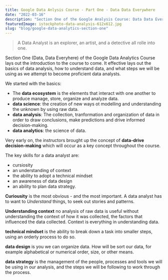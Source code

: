 ```yaml
---
title: Google Data Anlysis Course - Part One - Data Data Everywhere
date: "2022-03-16"
description: "Section One of the Google Analysis Course: Data Data Everywhere"
featuredImage: istockphoto-data-analysis-612x612.jpg
slug: "blog/google-data-analytics-section-one"
---
```


> A Data Analyst is an explorer, an artist, and a detective all rolle into one.

Section One (Data, Data Everyhere) of the Google Data Analytics Course lays out the introduction to the course to come. It effective lays out the basics of data analysis, how to understand data, and what steps we will be using as we attempt to become proficient data analysts.

We started with the basics:

- The **data ecosystem** is the elements that interact with one another to produce manage, store, organize and analyze data.
- **data science**: the creation of new ways ot modelling and understanding the unknown by using raw data.
- **data analysis**: The collection, tranformation and organization of data in order to draw conclusions, make predictions and drive informed decision-making.
- **data analytics**: the science of data.

Very early on, the instructors brought up the concept of **data-drive decision-making** which will occur as a key concept throughout the course.

The key skills for a data analyst are:

- cursiosity
- an understanding of context
- the ability to adopt a technical mindset
- an awareness of data design
- an ability to plan data strategy.

**Curiousity** is the most obvious - and the most important. A data analyst has to want to _Understand_ things, to seek out stories and patterns.

**Understanding context** no analysis of raw data is useful without understanding the context of how it was collected, the factors that influenced the data collected. Context is everything in understanding data.

**technical mindset** is the ability to break down a task into smaller steps, using an orderly process to do so.

**data design** is you we can organize data. How will be sort our data, for example alphabetical or numerical order, size, or other means.

**data strategy** is the management of the people, processes and tools we will be using in our analysis, and the steps we will be following to work through the process.
